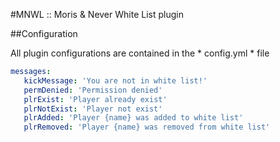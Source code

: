 #MNWL :: Moris & Never White List plugin

##Configuration

All plugin configurations are contained in the * config.yml * file 

```yaml
messages:
   kickMessage: 'You are not in white list!'
   permDenied: 'Permission denied'
   plrExist: 'Player already exist'
   plrNotExist: 'Player not exist'
   plrAdded: 'Player {name} was added to white list'
   plrRemoved: 'Player {name} was removed from white list'
```
